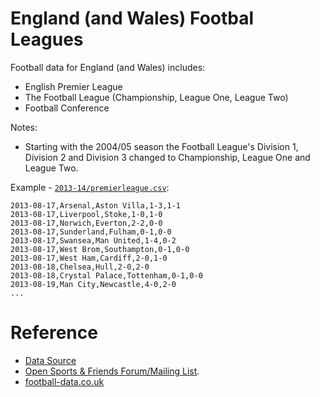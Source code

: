 # England (and Wales) Footbal Leagues

Football data for England (and Wales) includes:

- English Premier League
- The Football League (Championship, League One, League Two)
- Football Conference

Notes:

- Starting with the 2004/05 season the Football League's Division 1, Division 2 and Division 3 changed to Championship, League One and League Two.


Example - [`2013-14/premierleague.csv`](2010s/2013-14/1-premierleague.csv):

~~~
2013-08-17,Arsenal,Aston Villa,1-3,1-1
2013-08-17,Liverpool,Stoke,1-0,1-0
2013-08-17,Norwich,Everton,2-2,0-0
2013-08-17,Sunderland,Fulham,0-1,0-0
2013-08-17,Swansea,Man United,1-4,0-2
2013-08-17,West Brom,Southampton,0-1,0-0
2013-08-17,West Ham,Cardiff,2-0,1-0
2013-08-18,Chelsea,Hull,2-0,2-0
2013-08-18,Crystal Palace,Tottenham,0-1,0-0
2013-08-19,Man City,Newcastle,4-0,2-0
...
~~~

# Reference

- [Data Source](https://github.com/footballcsv/eng-england)
- [Open Sports & Friends Forum/Mailing List](http://groups.google.com/group/opensport).
- [football-data.co.uk](http://www.football-data.co.uk/englandm.php)

